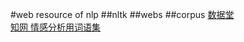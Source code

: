 #web resource of nlp
##nltk
##webs
##corpus
[数据堂](http://www.datatang.com)  
[知网 情感分析用词语集](http://www.keenage.com/html/c_bulletin_2007.htm)




